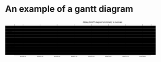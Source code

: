 # An example of a gantt diagram

<svg aria-labelledby="chart-title-remark-mermaid-0 chart-desc-remark-mermaid-0" role="img" style="max-width: 1264px;" viewBox="0 0 1264 340" xmlns="http://www.w3.org/2000/svg" width="100%" id="remark-mermaid-0"><title id="chart-title-remark-mermaid-0">Adding GANTT diagram functionality to mermaid</title><desc id="chart-desc-remark-mermaid-0"></desc><style>#remark-mermaid-0 {font-family:"trebuchet ms",verdana,arial,sans-serif;font-size:16px;fill:#333;}#remark-mermaid-0 .error-icon{fill:#552222;}#remark-mermaid-0 .error-text{fill:#552222;stroke:#552222;}#remark-mermaid-0 .edge-thickness-normal{stroke-width:2px;}#remark-mermaid-0 .edge-thickness-thick{stroke-width:3.5px;}#remark-mermaid-0 .edge-pattern-solid{stroke-dasharray:0;}#remark-mermaid-0 .edge-pattern-dashed{stroke-dasharray:3;}#remark-mermaid-0 .edge-pattern-dotted{stroke-dasharray:2;}#remark-mermaid-0 .marker{fill:#333333;stroke:#333333;}#remark-mermaid-0 .marker.cross{stroke:#333333;}#remark-mermaid-0 svg{font-family:"trebuchet ms",verdana,arial,sans-serif;font-size:16px;}#remark-mermaid-0 .mermaid-main-font{font-family:"trebuchet ms",verdana,arial,sans-serif;font-family:var(--mermaid-font-family);}#remark-mermaid-0 .exclude-range{fill:#eeeeee;}#remark-mermaid-0 .section{stroke:none;opacity:0.2;}#remark-mermaid-0 .section0{fill:rgba(102, 102, 255, 0.49);}#remark-mermaid-0 .section2{fill:#fff400;}#remark-mermaid-0 .section1,#remark-mermaid-0 .section3{fill:white;opacity:0.2;}#remark-mermaid-0 .sectionTitle0{fill:#333;}#remark-mermaid-0 .sectionTitle1{fill:#333;}#remark-mermaid-0 .sectionTitle2{fill:#333;}#remark-mermaid-0 .sectionTitle3{fill:#333;}#remark-mermaid-0 .sectionTitle{text-anchor:start;font-family:'trebuchet ms',verdana,arial,sans-serif;font-family:var(--mermaid-font-family);}#remark-mermaid-0 .grid .tick{stroke:lightgrey;opacity:0.8;shape-rendering:crispEdges;}#remark-mermaid-0 .grid .tick text{font-family:"trebuchet ms",verdana,arial,sans-serif;fill:#333;}#remark-mermaid-0 .grid path{stroke-width:0;}#remark-mermaid-0 .today{fill:none;stroke:red;stroke-width:2px;}#remark-mermaid-0 .task{stroke-width:2;}#remark-mermaid-0 .taskText{text-anchor:middle;font-family:'trebuchet ms',verdana,arial,sans-serif;font-family:var(--mermaid-font-family);}#remark-mermaid-0 .taskTextOutsideRight{fill:black;text-anchor:start;font-family:'trebuchet ms',verdana,arial,sans-serif;font-family:var(--mermaid-font-family);}#remark-mermaid-0 .taskTextOutsideLeft{fill:black;text-anchor:end;}#remark-mermaid-0 .task.clickable{cursor:pointer;}#remark-mermaid-0 .taskText.clickable{cursor:pointer;fill:#003163!important;font-weight:bold;}#remark-mermaid-0 .taskTextOutsideLeft.clickable{cursor:pointer;fill:#003163!important;font-weight:bold;}#remark-mermaid-0 .taskTextOutsideRight.clickable{cursor:pointer;fill:#003163!important;font-weight:bold;}#remark-mermaid-0 .taskText0,#remark-mermaid-0 .taskText1,#remark-mermaid-0 .taskText2,#remark-mermaid-0 .taskText3{fill:white;}#remark-mermaid-0 .task0,#remark-mermaid-0 .task1,#remark-mermaid-0 .task2,#remark-mermaid-0 .task3{fill:#8a90dd;stroke:#534fbc;}#remark-mermaid-0 .taskTextOutside0,#remark-mermaid-0 .taskTextOutside2{fill:black;}#remark-mermaid-0 .taskTextOutside1,#remark-mermaid-0 .taskTextOutside3{fill:black;}#remark-mermaid-0 .active0,#remark-mermaid-0 .active1,#remark-mermaid-0 .active2,#remark-mermaid-0 .active3{fill:#bfc7ff;stroke:#534fbc;}#remark-mermaid-0 .activeText0,#remark-mermaid-0 .activeText1,#remark-mermaid-0 .activeText2,#remark-mermaid-0 .activeText3{fill:black!important;}#remark-mermaid-0 .done0,#remark-mermaid-0 .done1,#remark-mermaid-0 .done2,#remark-mermaid-0 .done3{stroke:grey;fill:lightgrey;stroke-width:2;}#remark-mermaid-0 .doneText0,#remark-mermaid-0 .doneText1,#remark-mermaid-0 .doneText2,#remark-mermaid-0 .doneText3{fill:black!important;}#remark-mermaid-0 .crit0,#remark-mermaid-0 .crit1,#remark-mermaid-0 .crit2,#remark-mermaid-0 .crit3{stroke:#ff8888;fill:red;stroke-width:2;}#remark-mermaid-0 .activeCrit0,#remark-mermaid-0 .activeCrit1,#remark-mermaid-0 .activeCrit2,#remark-mermaid-0 .activeCrit3{stroke:#ff8888;fill:#bfc7ff;stroke-width:2;}#remark-mermaid-0 .doneCrit0,#remark-mermaid-0 .doneCrit1,#remark-mermaid-0 .doneCrit2,#remark-mermaid-0 .doneCrit3{stroke:#ff8888;fill:lightgrey;stroke-width:2;cursor:pointer;shape-rendering:crispEdges;}#remark-mermaid-0 .milestone{transform:rotate(45deg) scale(0.8,0.8);}#remark-mermaid-0 .milestoneText{font-style:italic;}#remark-mermaid-0 .doneCritText0,#remark-mermaid-0 .doneCritText1,#remark-mermaid-0 .doneCritText2,#remark-mermaid-0 .doneCritText3{fill:black!important;}#remark-mermaid-0 .activeCritText0,#remark-mermaid-0 .activeCritText1,#remark-mermaid-0 .activeCritText2,#remark-mermaid-0 .activeCritText3{fill:black!important;}#remark-mermaid-0 .titleText{text-anchor:middle;font-size:18px;fill:#333;font-family:'trebuchet ms',verdana,arial,sans-serif;font-family:var(--mermaid-font-family);}#remark-mermaid-0 :root{--mermaid-font-family:"trebuchet ms",verdana,arial,sans-serif;}</style><g></g><g></g><g text-anchor="middle" font-family="sans-serif" font-size="10" fill="none" transform="translate(75, 290)" class="grid"><path d="M0.5,-255V0.5H1114.5V-255" stroke="currentColor" class="domain"></path><g transform="translate(70.5,0)" opacity="1" class="tick"><line y2="-255" stroke="currentColor"></line><text style="text-anchor: middle;" font-size="10" stroke="none" dy="1em" y="3" fill="#000">2014-01-07</text></g><g transform="translate(209.5,0)" opacity="1" class="tick"><line y2="-255" stroke="currentColor"></line><text style="text-anchor: middle;" font-size="10" stroke="none" dy="1em" y="3" fill="#000">2014-01-09</text></g><g transform="translate(348.5,0)" opacity="1" class="tick"><line y2="-255" stroke="currentColor"></line><text style="text-anchor: middle;" font-size="10" stroke="none" dy="1em" y="3" fill="#000">2014-01-11</text></g><g transform="translate(487.5,0)" opacity="1" class="tick"><line y2="-255" stroke="currentColor"></line><text style="text-anchor: middle;" font-size="10" stroke="none" dy="1em" y="3" fill="#000">2014-01-13</text></g><g transform="translate(627.5,0)" opacity="1" class="tick"><line y2="-255" stroke="currentColor"></line><text style="text-anchor: middle;" font-size="10" stroke="none" dy="1em" y="3" fill="#000">2014-01-15</text></g><g transform="translate(766.5,0)" opacity="1" class="tick"><line y2="-255" stroke="currentColor"></line><text style="text-anchor: middle;" font-size="10" stroke="none" dy="1em" y="3" fill="#000">2014-01-17</text></g><g transform="translate(905.5,0)" opacity="1" class="tick"><line y2="-255" stroke="currentColor"></line><text style="text-anchor: middle;" font-size="10" stroke="none" dy="1em" y="3" fill="#000">2014-01-19</text></g><g transform="translate(1044.5,0)" opacity="1" class="tick"><line y2="-255" stroke="currentColor"></line><text style="text-anchor: middle;" font-size="10" stroke="none" dy="1em" y="3" fill="#000">2014-01-21</text></g></g><g><rect class="section section0" height="24" width="1226.5" y="48" x="0"></rect><rect class="section section1" height="24" width="1226.5" y="144" x="0"></rect><rect class="section section1" height="24" width="1226.5" y="168" x="0"></rect><rect class="section section0" height="24" width="1226.5" y="72" x="0"></rect><rect class="section section1" height="24" width="1226.5" y="192" x="0"></rect><rect class="section section0" height="24" width="1226.5" y="96" x="0"></rect><rect class="section section1" height="24" width="1226.5" y="216" x="0"></rect><rect class="section section0" height="24" width="1226.5" y="120" x="0"></rect><rect class="section section1" height="24" width="1226.5" y="240" x="0"></rect><rect class="section section1" height="24" width="1226.5" y="264" x="0"></rect></g><g><rect class="task done0" transform-origin="144.5px 60px" height="20" width="139" y="50" x="75" ry="3" rx="3" id="des1"></rect><rect class="task doneCrit1" transform-origin="110px 156px" height="20" width="70" y="146" x="75" ry="3" rx="3" id="task1"></rect><rect class="task doneCrit1" transform-origin="284px 180px" height="20" width="140" y="170" x="214" ry="3" rx="3" id="task2"></rect><rect class="task active0" transform-origin="388.5px 84px" height="20" width="209" y="74" x="284" ry="3" rx="3" id="des2"></rect><rect class="task activeCrit1" transform-origin="458px 204px" height="20" width="208" y="194" x="354" ry="3" rx="3" id="task3"></rect><rect class="task task0" transform-origin="667px 108px" height="20" width="348" y="98" x="493" ry="3" rx="3" id="des3"></rect><rect class="task crit1" transform-origin="736.5px 228px" height="20" width="349" y="218" x="562" ry="3" rx="3" id="task4"></rect><rect class="task task0" transform-origin="1015px 132px" height="20" width="348" y="122" x="841" ry="3" rx="3" id="des4"></rect><rect class="task task1" transform-origin="980.5px 252px" height="20" width="139" y="242" x="911" ry="3" rx="3" id="task5"></rect><rect class="task task1" transform-origin="1084.5px 276px" height="20" width="69" y="266" x="1050" ry="3" rx="3" id="task6"></rect><text class="taskText taskText0  doneText0 width-77.3818359375" y="63.5" x="144.5" font-size="11" id="des1-text">Completed task            </text><text class="taskTextOutsideRight taskTextOutside1  doneCritText1 width-168.921875" y="159.5" x="150" font-size="11" id="task1-text">Completed task in the critical line </text><text class="taskText taskText1  doneCritText1 width-135.375" y="183.5" x="284" font-size="11" id="task2-text">Implement parser and jison          </text><text class="taskText taskText0 activeText0 width-54.7265625" y="87.5" x="388.5" font-size="11" id="des2-text">Active task               </text><text class="taskText taskText1 activeCritText1 critText1 width-112.443359375" y="207.5" x="458" font-size="11" id="task3-text">Create tests for parser             </text><text class="taskText taskText0  width-56.337890625" y="111.5" x="667" font-size="11" id="des3-text">Future task               </text><text class="taskText taskText1  critText1 width-128.203125" y="231.5" x="736.5" font-size="11" id="task4-text">Future task in critical line        </text><text class="taskText taskText0  width-61.88623046875" y="135.5" x="1015" font-size="11" id="des4-text">Future task2               </text><text class="taskText taskText1  width-124.49609375" y="255.5" x="980.5" font-size="11" id="task5-text">Create tests for renderer           </text><text class="taskTextOutsideRight taskTextOutside1  width-79.21875" y="279.5" x="1124" font-size="11" id="task6-text">Add to mermaid                      </text></g><g><text class="sectionTitle sectionTitle0" font-size="11" y="98" x="10" dy="0em"><tspan x="10" alignment-baseline="central">A section</tspan></text><text class="sectionTitle sectionTitle1" font-size="11" y="218" x="10" dy="0em"><tspan x="10" alignment-baseline="central">Critical tasks</tspan></text></g><g class="today"><line class="today" y2="315" y1="25" x2="225845" x1="225845"></line></g><text class="titleText" y="25" x="632">Adding GANTT diagram functionality to mermaid</text></svg>
